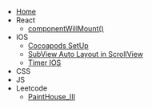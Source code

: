 * [Home](/)
* React
    * [componentWillMount()](/react/componentWillMount.md)
* IOS
    * [Cocoapods SetUp](/ios/cocoapods_setUp.md)
    * [SubView Auto Layout in ScrollView](/ios/scrollViw_subView.md)
    * [Timer IOS](/ios/Timer.md)
* CSS
* JS
* Leetcode
    * [PaintHouse_III](/leetcode/PaintHouse_III.md)